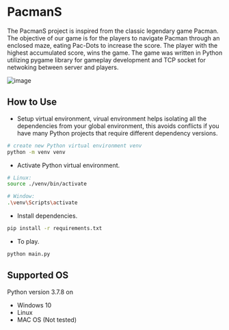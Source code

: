 # PacmanS

The PacmanS project is inspired from the classic legendary game Pacman. The objective of our game is for the players to navigate Pacman through an enclosed maze, eating Pac-Dots to increase the score. The player with the highest accumulated score, wins the game. The game was written in Python utilizing pygame library for gameplay development and TCP socket for netwoking between server and players.


![image](https://github.com/akn0717/PacmanS/assets/59268707/b1d289ec-e2ae-4860-a038-c9a1feedf8d9)

## How to Use
- Setup virtual environment, virual environment helps isolating all the dependencies from your global environment, this avoids conflicts if you have many Python projects that require different dependency versions.
```bash
# create new Python virtual environment venv
python -m venv venv
```

- Activate Python virtual environment.
```bash
# Linux:
source ./venv/bin/activate

# Window:
.\venv\Scripts\activate
```

- Install dependencies.
```bash
pip install -r requirements.txt
```
- To play.
```bash
python main.py
```

## Supported OS
Python version 3.7.8 on

- Windows 10 <br>
- Linux <br>
- MAC OS (Not tested) <br>
